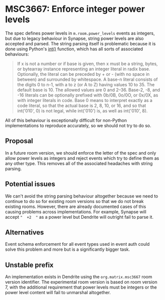 # MSC3667: Enforce integer power levels

The spec defines power levels in `m.room.power_levels` events as integers, but due to legacy
behaviour in Synapse, string power levels are also accepted and parsed. The string parsing itself
is problematic because it is done using Python's [int()](https://docs.python.org/3/library/functions.html#int)
function, which has all sorts of associated behaviours:

> If x is not a number or if base is given, then x must be a string, bytes, or bytearray instance
> representing an integer literal in radix base. Optionally, the literal can be preceded by + or -
> (with no space in between) and surrounded by whitespace. A base-n literal consists of the digits 0
> to n-1, with a to z (or A to Z) having values 10 to 35. The default base is 10. The allowed values
> are 0 and 2–36. Base-2, -8, and -16 literals can be optionally prefixed with 0b/0B, 0o/0O, or 0x/0X,
> as with integer literals in code. Base 0 means to interpret exactly as a code literal, so that the
> actual base is 2, 8, 10, or 16, and so that int('010', 0) is not legal, while int('010') is, as
> well as int('010', 8).

All of this behaviour is exceptionally difficult for non-Python implementations to reproduce
accurately, so we should not try to do so. 

## Proposal

In a future room version, we should enforce the letter of the spec and only allow power levels
as integers and reject events which try to define them as any other type. This removes all of the
associated headaches with string parsing.

## Potential issues

We can't avoid the string parsing behaviour altogether because we need to continue to do so for
existing room versions so that we do not break existing rooms. However, there are already documented
cases of this causing problems across implementations. For example, Synapse will accept `"  +2  "` as
a power level but Dendrite will outright fail to parse it.

## Alternatives

Event schema enforcement for all event types used in event auth could solve this problem and
more but is a significantly bigger task.

## Unstable prefix

An implementation exists in Dendrite using the `org.matrix.msc3667` room version identifier. The
experimental room version is based on room version 7, with the additional requirement that power
levels must be integers or the power level content will fail to unmarshal altogether.
